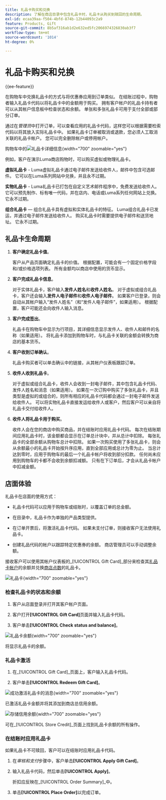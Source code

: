 ```yaml
---
title: 礼品卡购买和兑换
description: 了解在商店目录中包含礼品卡时，礼品卡从购买到赎回的生命周期。
exl-id: ecaa39aa-f504-4bfd-874b-12b44093c2a9
feature: Products, Gift
source-git-commit: 8b5af316ab1d2e632ed5fc2066974326830ab3f7
workflow-type: tm+mt
source-wordcount: '1014'
ht-degree: 0%

---
```


# 礼品卡购买和兑换

{{ee-feature}}

在购物车中兑换礼品卡的方式与将优惠券应用到订单类似。 在结账过程中，购物者输入礼品卡代码以将礼品卡中的金额用于购买。 拥有客户帐户的礼品卡持有者可以从其帐户信息板中检查状态和余额。 单张和多张礼品卡可用于支付全部或部分订单。

通过在&#x200B;_管理员_&#x200B;中打开订单，可以查看应用的礼品卡代码，这样您可以根据需要检索代码以将其放入实际礼品卡中。 如果礼品卡订单被取消或退款，您必须人工取消关联的礼品卡帐户。 您可以完全删除帐户或停用帐户。

购物车中的![礼品卡详细信息](./assets/storefront-gift-card-order-customer-account.png){width="700" zoomable="yes"}

例如，客户在演示Luma商店购物时，可以购买虚拟或物理礼品卡。

**虚拟礼品卡** - Luma虚拟礼品卡通过电子邮件发送给收件人，邮件中包含可选邮件。 它可以在Luma系列网站中兑换，并且永不过期。

**实物礼品卡** - Luma礼品卡已打包在自定义艺术邮件程序中，免费发送给收件人。 它可以预先制作、标有唯一代码，并在店内、电话或Luma系列任何网站上兑换。 它永不过期。

**组合礼品卡** — 组合礼品卡具有虚拟和实体礼品卡的特征。 Luma组合礼品卡已发运，并通过电子邮件发送给收件人。 购买礼品卡时需要提供电子邮件和送货地址。 它永不过期。

## 礼品卡生命周期

1. **客户确定礼品卡值**。

   客户从产品页面确定礼品卡的价值。 根据配置，可能会有一个固定价格字段和/或价格选项列表。 所有金额均以商店中使用的货币显示。

1. **客户完成礼品卡信息**。

   对于实体礼品卡，客户输入&#x200B;**发件人姓名**&#x200B;和&#x200B;**收件人姓名**。 对于虚拟或组合礼品卡，客户还会输入&#x200B;**发件人电子邮件**&#x200B;和&#x200B;**收件人电子邮件**。 如果客户已登录，则会自动从其帐户输入“发件人姓名”（和“发件人电子邮件”，如果适用）。 根据配置，客户可能还会向收件人输入消息。

1. **客户完成签出**。

   礼品卡在购物车中显示为行项目，其详细信息显示发件人、收件人和邮件的名称（如果适用）。 将礼品卡添加到购物车时，与礼品卡关联的金额会转换为商店的基本货币。

1. **客户收到订单确认**。

   礼品卡购买者可以单击确认中的链接，从其帐户仪表板跟踪订单。

1. **收件人收到礼品卡**。

   对于虚拟或组合礼品卡，收件人会收到一封电子邮件，其中包含礼品卡代码、发件人姓名和消息（如果适用）。 如果在一次订购中购买了多张礼品卡，并且类型是虚拟的或组合的，则所有相应的礼品卡代码都会通过一封电子邮件发送给收件人。 可以将实物礼品卡直接发运给收件人或客户，然后客户可以亲自将礼品卡交付给收件人。

1. **收件人将礼品卡用于购买**。

   收件人会在您的商店中购买商品，并在结账时应用礼品卡代码。 每次在结账期间应用礼品卡时，该金额都会显示在订单总计块中，并从总计中扣除。 每张礼品卡的全部余额从购物车总计中扣除。 如果一次购买使用了多张礼品卡，则会从余额最小的礼品卡开始按升序应用，直到全部应用或总计为零为止。 当总计达到零时，应用于购物车的最后一个礼品卡帐户将收到部分扣款。 任何尚未应用到购物车的卡都不会收到余额扣减额。 只有在下订单后，才会从礼品卡帐户中扣减金额。

## 店面体验

礼品卡在店面的使用方式：

- 礼品卡代码可以应用于购物车或结账时，以覆盖订单的总金额。

- 在目录中，礼品卡作为单独的产品类型提供。

- 在订单开票后，将激活礼品卡代码。 如果未支付订单，则接收客户无法使用礼品卡。

- 创建礼品代码的帐户以跟踪特定优惠券的余额。 商店管理员可以手动调整余额。

接收客户可以使用其帐户仪表板的&#x200B;_[!UICONTROL Gift Card]_部分来检查其[礼品卡帐户](product-gift-card-accounts.md)的余额并兑换[商店点数](../customers/store-credit-using.md)的礼品卡。

![礼品卡](./assets/account-dashboard-gift-card.png){width="700" zoomable="yes"}

### 检查礼品卡的状态和余额

1. 客户从店面登录并打开其客户帐户页面。

1. 客户打开&#x200B;**[!UICONTROL Gift Card]**&#x200B;页面并输入礼品卡代码。

1. 客户单击&#x200B;**[!UICONTROL Check status and balance]**。

![礼品卡余额](./assets/gift-balance.png){width="700" zoomable="yes"}

将显示礼品卡的余额。

### 礼品卡激活

1. 在&#x200B;_[!UICONTROL Gift Card]_页面上，客户输入礼品卡代码。

1. 客户单击&#x200B;**[!UICONTROL Redeem Gift Card]**。

![成功激活礼品卡的消息](./assets/gift-redeemed-balance.png){width="700" zoomable="yes"}

已激活礼品卡金额并将其添加到商店总信用余额。

![存储信用余额](./assets/store-credit.png){width="700" zoomable="yes"}

可在&#x200B;_[!UICONTROL Store Credit]_页面上找到礼品卡余额的所有操作。

### 在结账时应用礼品卡

如果礼品卡不可赎回，客户可以在结账时应用礼品卡代码。

1. 在&#x200B;_审核和支付_&#x200B;步骤中，客户单击&#x200B;**[!UICONTROL Apply Gift Card]**。

1. 输入礼品卡代码，然后单击&#x200B;**[!UICONTROL Apply]**。

   折扣应反映在&#x200B;_[!UICONTROL Order Summary]_中。

1. 单击&#x200B;**[!UICONTROL Place Order]**&#x200B;以完成订单。
